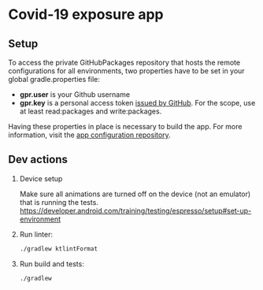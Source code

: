 # Covid-19 exposure app

## Setup

To access the private GitHubPackages repository that hosts the remote configurations for all environments, two properties have to be set in your global gradle.properties file:

  *  **gpr.user** is your Github username
  *  **gpr.key**  is a personal access token [issued by GitHub](https://github.com/settings/tokens). For the scope, use at least read:packages and write:packages.

Having these properties in place is necessary to build the app. For more information, visit the [app configuration repository](https://github.com/nihp-public/covid-19-app-configuration-public/packages).

## Dev actions

1. Device setup

    Make sure all animations are turned off on the device (not an emulator) that is running the tests.
    https://developer.android.com/training/testing/espresso/setup#set-up-environment 

1. Run linter:
   ```bash
   ./gradlew ktlintFormat
   ```
   
1. Run build and tests:
   ```bash
   ./gradlew
   ```
